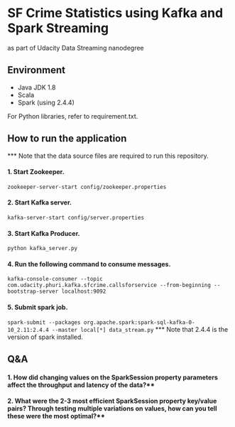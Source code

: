 # SF Crime Statistics using Kafka and Spark Streaming
as part of Udacity Data Streaming nanodegree

## Environment
- Java JDK 1.8
- Scala
- Spark (using 2.4.4)

For Python libraries, refer to requirement.txt.

## How to run the application
*** Note that the data source files are required to run this repository.

#### 1. Start Zookeeper.

`zookeeper-server-start config/zookeeper.properties`

#### 2. Start Kafka server.

`kafka-server-start config/server.properties`

#### 3. Start Kafka Producer.

`python kafka_server.py`

#### 4. Run the following command to consume messages.

`kafka-console-consumer --topic com.udacity.phuri.kafka.sfcrime.callsforservice --from-beginning --bootstrap-server localhost:9092`

#### 5. Submit spark job.

`spark-submit --packages org.apache.spark:spark-sql-kafka-0-10_2.11:2.4.4 --master local[*] data_stream.py`
*** Note that 2.4.4 is the version of spark installed.


## Q&A

#### 1. How did changing values on the SparkSession property parameters affect the throughput and latency of the data?**


#### 2. What were the 2-3 most efficient SparkSession property key/value pairs? Through testing multiple variations on values, how can you tell these were the most optimal?**

